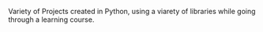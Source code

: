 Variety of Projects created in Python, using a viarety of libraries while going through a learning course.
